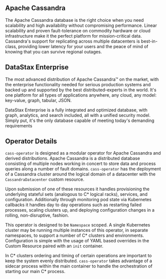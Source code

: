 ## Apache Cassandra

The Apache Cassandra database is the right choice when you need scalability and
high availability without compromising performance. Linear scalability and
proven fault-tolerance on commodity hardware or cloud infrastructure make it the
perfect platform for mission-critical data. Cassandra's support for replicating
across multiple datacenters is best-in-class, providing lower latency for your
users and the peace of mind of knowing that you can survive regional outages.

## DataStax Enterprise

The most advanced distribution of Apache Cassandra™ on the market, with the
enterprise functionality needed for serious production systems and backed up and
supported by the best distributed-experts in the world. It's one platform for
all types of applications anywhere, any cloud, any model: key-value, graph,
tabular, JSON.

DataStax Enterprise is a fully integrated and optimized database, with graph,
analytics, and search included, all with a unified security model. Simply put,
it's the only database capable of meeting today's demanding requirements

## Operator Details

`cass-operator` is designed as a modular operator for Apache Cassandra and
derived  distributions. Apache Cassandra is a distributed database consisting of
multiple nodes working in concert to store data and process queries along a
number of fault domains. `cass-operator` has the deployment of a Cassandra
cluster around the logical domain of a datacenter with the `CassandraDatacenter`
custom resource.
    
Upon submission of one of these resources it handles provisioning the underlying
stateful sets (analogous to C\* logical racks), services, and configuration.
Additionally through monitoring pod state via Kubernetes callbacks it handles day to day
operations such as restarting failed processes, scaling clusters up, and deploying
configuration changes in a rolling, non-disruptive, fashion.
    
This operator is designed to be `Namespace` scoped. A single Kubernetes cluster may
be running multiple instances of this operator, in separate namespaces, to support
a number of C\* clusters and environments. Configuration is simple with the usage of
YAML based overrides in the Custom Resource paired with an `init` container.
    
In C\* clusters ordering and timing of certain operations are important to keep the system
evenly distributed. `cass-operator` takes advantage of a sidecar process within the
main container to handle the orchestration of starting our main C* process.